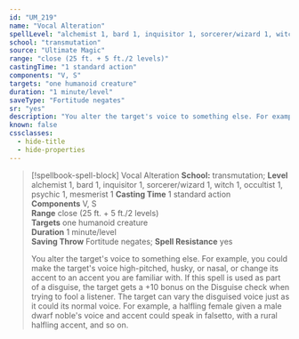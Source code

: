 ```yaml
---
id: "UM_219"
name: "Vocal Alteration"
spellLevel: "alchemist 1, bard 1, inquisitor 1, sorcerer/wizard 1, witch 1, occultist 1, psychic 1, mesmerist 1"
school: "transmutation"
source: "Ultimate Magic"
range: "close (25 ft. + 5 ft./2 levels)"
castingTime: "1 standard action"
components: "V, S"
targets: "one humanoid creature"
duration: "1 minute/level"
saveType: "Fortitude negates"
sr: "yes"
description: "You alter the target's voice to something else. For example, you could make the target's voice high-pitched, husky, or nasal, or change its accent to an accent you are familiar with.  If this spell is used as part of a disguise, the target gets a +10 bonus on the Disguise check when trying to fool a listener.  The target can vary the disguised voice just as it could its normal voice. For example, a halfling female given a male dwarf noble's voice and accent could speak in falsetto, with a rural halfling accent, and so on."
known: false
cssclasses:
  - hide-title
  - hide-properties
---
```


> [!spellbook-spell-block] Vocal Alteration
> **School:** transmutation; **Level** alchemist 1, bard 1, inquisitor 1, sorcerer/wizard 1, witch 1, occultist 1, psychic 1, mesmerist 1
> **Casting Time** 1 standard action  
> **Components** V, S  
> **Range** close (25 ft. + 5 ft./2 levels)  
> **Targets** one humanoid creature  
> **Duration** 1 minute/level  
> **Saving Throw** Fortitude negates; **Spell Resistance** yes
> 
> You alter the target's voice to something else. For example, you could make the target's voice high-pitched, husky, or nasal, or change its accent to an accent you are familiar with.  If this spell is used as part of a disguise, the target gets a +10 bonus on the Disguise check when trying to fool a listener.  The target can vary the disguised voice just as it could its normal voice. For example, a halfling female given a male dwarf noble's voice and accent could speak in falsetto, with a rural halfling accent, and so on.
